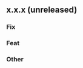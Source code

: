 <!--
## x.x.x (unreleased)

### Fix

### Feat

### Other

-->
## x.x.x (unreleased)

### Fix

### Feat

### Other
